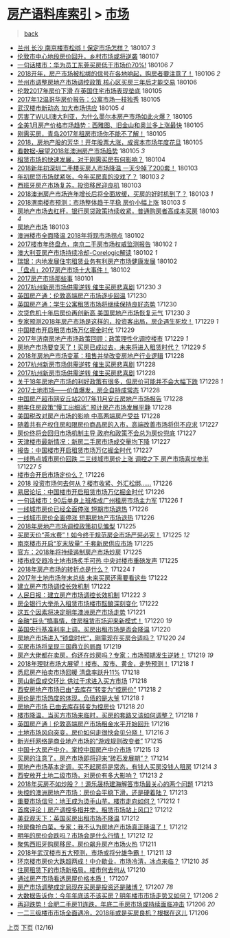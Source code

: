 [房产语料库索引](../../README.md)  > [市场](市场.md)
====
> [back](../README.md)

- [兰州 长沙 南京楼市松绑！保定市场怎样？](http://jkwz.applinzi.com/ittc/7055865602919367691.html#%E5%85%B0%E5%B7%9E+%E9%95%BF%E6%B2%99+%E5%8D%97%E4%BA%AC%E6%A5%BC%E5%B8%82%E6%9D%BE%E7%BB%91%EF%BC%81%E4%BF%9D%E5%AE%9A%E5%B8%82%E5%9C%BA%E6%80%8E%E6%A0%B7%EF%BC%9F) 180107 *3* 
- [伦敦市中心地段房价回升，乡村市场或将逆袭](http://jkwz.applinzi.com/ittc/7055798253973406727.html#%E4%BC%A6%E6%95%A6%E5%B8%82%E4%B8%AD%E5%BF%83%E5%9C%B0%E6%AE%B5%E6%88%BF%E4%BB%B7%E5%9B%9E%E5%8D%87%EF%BC%8C%E4%B9%A1%E6%9D%91%E5%B8%82%E5%9C%BA%E6%88%96%E5%B0%86%E9%80%86%E8%A2%AD) 180107  
- [一句话楼市：华为员工东莞买房低于市场价70%!](http://jkwz.applinzi.com/ittc/7055490990054310929.html#%E4%B8%80%E5%8F%A5%E8%AF%9D%E6%A5%BC%E5%B8%82%EF%BC%9A%E5%8D%8E%E4%B8%BA%E5%91%98%E5%B7%A5%E4%B8%9C%E8%8E%9E%E4%B9%B0%E6%88%BF%E4%BD%8E%E4%BA%8E%E5%B8%82%E5%9C%BA%E4%BB%B770%25%21) 180106 *7* 
- [2018开年，房产市场被松绑的信号在各地响起，购房者要注意了！](http://jkwz.applinzi.com/ittc/7055480644870603787.html#2018%E5%BC%80%E5%B9%B4%EF%BC%8C%E6%88%BF%E4%BA%A7%E5%B8%82%E5%9C%BA%E8%A2%AB%E6%9D%BE%E7%BB%91%E7%9A%84%E4%BF%A1%E5%8F%B7%E5%9C%A8%E5%90%84%E5%9C%B0%E5%93%8D%E8%B5%B7%EF%BC%8C%E8%B4%AD%E6%88%BF%E8%80%85%E8%A6%81%E6%B3%A8%E6%84%8F%E4%BA%86%EF%BC%81) 180106 *2* 
- [兰州市调整房地产市场调控政策 核心区买房三年后才能交易](http://jkwz.applinzi.com/ittc/7055384053438481418.html#%E5%85%B0%E5%B7%9E%E5%B8%82%E8%B0%83%E6%95%B4%E6%88%BF%E5%9C%B0%E4%BA%A7%E5%B8%82%E5%9C%BA%E8%B0%83%E6%8E%A7%E6%94%BF%E7%AD%96+%E6%A0%B8%E5%BF%83%E5%8C%BA%E4%B9%B0%E6%88%BF%E4%B8%89%E5%B9%B4%E5%90%8E%E6%89%8D%E8%83%BD%E4%BA%A4%E6%98%93) 180106  
- [伦敦2017年房价下滑 在英国住宅市场表现垫底](http://jkwz.applinzi.com/ittc/7055129947264254992.html#%E4%BC%A6%E6%95%A62017%E5%B9%B4%E6%88%BF%E4%BB%B7%E4%B8%8B%E6%BB%91+%E5%9C%A8%E8%8B%B1%E5%9B%BD%E4%BD%8F%E5%AE%85%E5%B8%82%E5%9C%BA%E8%A1%A8%E7%8E%B0%E5%9E%AB%E5%BA%95) 180105  
- [2017年12温哥华房价报告：公寓市场一枝独秀](http://jkwz.applinzi.com/ittc/7055105293782877201.html#2017%E5%B9%B412%E6%B8%A9%E5%93%A5%E5%8D%8E%E6%88%BF%E4%BB%B7%E6%8A%A5%E5%91%8A%EF%BC%9A%E5%85%AC%E5%AF%93%E5%B8%82%E5%9C%BA%E4%B8%80%E6%9E%9D%E7%8B%AC%E7%A7%80) 180105  
- [武汉楼市新动态 加大市场供应](http://jkwz.applinzi.com/ittc/7055064692832076816.html#%E6%AD%A6%E6%B1%89%E6%A5%BC%E5%B8%82%E6%96%B0%E5%8A%A8%E6%80%81+%E5%8A%A0%E5%A4%A7%E5%B8%82%E5%9C%BA%E4%BE%9B%E5%BA%94) 180105 *4* 
- [厉害了WULI澳大利亚，为什么墨尔本房产市场如此火爆？](http://jkwz.applinzi.com/ittc/7055026747760706567.html#%E5%8E%89%E5%AE%B3%E4%BA%86WULI%E6%BE%B3%E5%A4%A7%E5%88%A9%E4%BA%9A%EF%BC%8C%E4%B8%BA%E4%BB%80%E4%B9%88%E5%A2%A8%E5%B0%94%E6%9C%AC%E6%88%BF%E4%BA%A7%E5%B8%82%E5%9C%BA%E5%A6%82%E6%AD%A4%E7%81%AB%E7%88%86%EF%BC%9F) 180105  
- [全美1月房产价格市场趋势：西雅图、旧金山和奥兰多上涨最快](http://jkwz.applinzi.com/ittc/7055047007729615883.html#%E5%85%A8%E7%BE%8E1%E6%9C%88%E6%88%BF%E4%BA%A7%E4%BB%B7%E6%A0%BC%E5%B8%82%E5%9C%BA%E8%B6%8B%E5%8A%BF%EF%BC%9A%E8%A5%BF%E9%9B%85%E5%9B%BE%E3%80%81%E6%97%A7%E9%87%91%E5%B1%B1%E5%92%8C%E5%A5%A5%E5%85%B0%E5%A4%9A%E4%B8%8A%E6%B6%A8%E6%9C%80%E5%BF%AB) 180105  
- [刚需买房，青岛2017年租房市场你不能不了解！](http://jkwz.applinzi.com/ittc/7055040899166241808.html#%E5%88%9A%E9%9C%80%E4%B9%B0%E6%88%BF%EF%BC%8C%E9%9D%92%E5%B2%9B2017%E5%B9%B4%E7%A7%9F%E6%88%BF%E5%B8%82%E5%9C%BA%E4%BD%A0%E4%B8%8D%E8%83%BD%E4%B8%8D%E4%BA%86%E8%A7%A3%EF%BC%81) 180105  
- [2018，房地产股的芳华！开年股票大涨，成资本市场年度花旦](http://jkwz.applinzi.com/ittc/7055037818399622151.html#2018%EF%BC%8C%E6%88%BF%E5%9C%B0%E4%BA%A7%E8%82%A1%E7%9A%84%E8%8A%B3%E5%8D%8E%EF%BC%81%E5%BC%80%E5%B9%B4%E8%82%A1%E7%A5%A8%E5%A4%A7%E6%B6%A8%EF%BC%8C%E6%88%90%E8%B5%84%E6%9C%AC%E5%B8%82%E5%9C%BA%E5%B9%B4%E5%BA%A6%E8%8A%B1%E6%97%A6) 180105  
- [看数据-展望2018年澳洲房产市场趋势](http://jkwz.applinzi.com/ittc/7055024402184274961.html#%E7%9C%8B%E6%95%B0%E6%8D%AE-%E5%B1%95%E6%9C%9B2018%E5%B9%B4%E6%BE%B3%E6%B4%B2%E6%88%BF%E4%BA%A7%E5%B8%82%E5%9C%BA%E8%B6%8B%E5%8A%BF) 180105 *3* 
- [租赁市场的快速发展，对于刚需买房有何影响？](http://jkwz.applinzi.com/ittc/7054875477146076170.html#%E7%A7%9F%E8%B5%81%E5%B8%82%E5%9C%BA%E7%9A%84%E5%BF%AB%E9%80%9F%E5%8F%91%E5%B1%95%EF%BC%8C%E5%AF%B9%E4%BA%8E%E5%88%9A%E9%9C%80%E4%B9%B0%E6%88%BF%E6%9C%89%E4%BD%95%E5%BD%B1%E5%93%8D%EF%BC%9F) 180104  
- [2018新年初深圳二手楼买房人市场降温 一天少掉了200套！](http://jkwz.applinzi.com/ittc/7054391586887042055.html#2018%E6%96%B0%E5%B9%B4%E5%88%9D%E6%B7%B1%E5%9C%B3%E4%BA%8C%E6%89%8B%E6%A5%BC%E4%B9%B0%E6%88%BF%E4%BA%BA%E5%B8%82%E5%9C%BA%E9%99%8D%E6%B8%A9+%E4%B8%80%E5%A4%A9%E5%B0%91%E6%8E%89%E4%BA%86200%E5%A5%97%EF%BC%81) 180103  
- [年初房贷市场就紧张，今年买房真的没戏了？](http://jkwz.applinzi.com/ittc/7054374951182664720.html#%E5%B9%B4%E5%88%9D%E6%88%BF%E8%B4%B7%E5%B8%82%E5%9C%BA%E5%B0%B1%E7%B4%A7%E5%BC%A0%EF%BC%8C%E4%BB%8A%E5%B9%B4%E4%B9%B0%E6%88%BF%E7%9C%9F%E7%9A%84%E6%B2%A1%E6%88%8F%E4%BA%86%EF%BC%9F) 180103 *2* 
- [西班牙房产市场复苏，投资移民迎良机](http://jkwz.applinzi.com/ittc/7054382797404242955.html#%E8%A5%BF%E7%8F%AD%E7%89%99%E6%88%BF%E4%BA%A7%E5%B8%82%E5%9C%BA%E5%A4%8D%E8%8B%8F%EF%BC%8C%E6%8A%95%E8%B5%84%E7%A7%BB%E6%B0%91%E8%BF%8E%E8%89%AF%E6%9C%BA) 180103  
- [2018澳洲房产市场连年增长后将全面放缓，买房的好时机到了？](http://jkwz.applinzi.com/ittc/7054353061835703307.html#2018%E6%BE%B3%E6%B4%B2%E6%88%BF%E4%BA%A7%E5%B8%82%E5%9C%BA%E8%BF%9E%E5%B9%B4%E5%A2%9E%E9%95%BF%E5%90%8E%E5%B0%86%E5%85%A8%E9%9D%A2%E6%94%BE%E7%BC%93%EF%BC%8C%E4%B9%B0%E6%88%BF%E7%9A%84%E5%A5%BD%E6%97%B6%E6%9C%BA%E5%88%B0%E4%BA%86%EF%BC%9F) 180103 *1* 
- [2018渭南楼市预测：市场整体趋于平稳 房价小幅上涨](http://jkwz.applinzi.com/ittc/7054314207393088518.html#2018%E6%B8%AD%E5%8D%97%E6%A5%BC%E5%B8%82%E9%A2%84%E6%B5%8B%EF%BC%9A%E5%B8%82%E5%9C%BA%E6%95%B4%E4%BD%93%E8%B6%8B%E4%BA%8E%E5%B9%B3%E7%A8%B3+%E6%88%BF%E4%BB%B7%E5%B0%8F%E5%B9%85%E4%B8%8A%E6%B6%A8) 180103 *5* 
- [房地产市场去杠杆，银行房贷政策持续收紧，普通购房者高成本买房](http://jkwz.applinzi.com/ittc/7054305632411190288.html#%E6%88%BF%E5%9C%B0%E4%BA%A7%E5%B8%82%E5%9C%BA%E5%8E%BB%E6%9D%A0%E6%9D%86%EF%BC%8C%E9%93%B6%E8%A1%8C%E6%88%BF%E8%B4%B7%E6%94%BF%E7%AD%96%E6%8C%81%E7%BB%AD%E6%94%B6%E7%B4%A7%EF%BC%8C%E6%99%AE%E9%80%9A%E8%B4%AD%E6%88%BF%E8%80%85%E9%AB%98%E6%88%90%E6%9C%AC%E4%B9%B0%E6%88%BF) 180103 *4* 
- [房地产市场](http://jkwz.applinzi.com/ittc/7054258600531198993.html#%E6%88%BF%E5%9C%B0%E4%BA%A7%E5%B8%82%E5%9C%BA) 180103  
- [澳洲楼市全面降温 2018年将现市场拐点](http://jkwz.applinzi.com/ittc/7054031649421919243.html#%E6%BE%B3%E6%B4%B2%E6%A5%BC%E5%B8%82%E5%85%A8%E9%9D%A2%E9%99%8D%E6%B8%A9+2018%E5%B9%B4%E5%B0%86%E7%8E%B0%E5%B8%82%E5%9C%BA%E6%8B%90%E7%82%B9) 180102  
- [2017楼市年终盘点，南京二手房市场权威监测报告](http://jkwz.applinzi.com/ittc/7054011777757479947.html#2017%E6%A5%BC%E5%B8%82%E5%B9%B4%E7%BB%88%E7%9B%98%E7%82%B9%EF%BC%8C%E5%8D%97%E4%BA%AC%E4%BA%8C%E6%89%8B%E6%88%BF%E5%B8%82%E5%9C%BA%E6%9D%83%E5%A8%81%E7%9B%91%E6%B5%8B%E6%8A%A5%E5%91%8A) 180102 *1* 
- [澳大利亚房产市场持续冷却-Corelogic解读](http://jkwz.applinzi.com/ittc/7053947262021927942.html#%E6%BE%B3%E5%A4%A7%E5%88%A9%E4%BA%9A%E6%88%BF%E4%BA%A7%E5%B8%82%E5%9C%BA%E6%8C%81%E7%BB%AD%E5%86%B7%E5%8D%B4-Corelogic%E8%A7%A3%E8%AF%BB) 180102 *1* 
- [瑞银：内地发展住宅租赁业务有利房产市场健康发展](http://jkwz.applinzi.com/ittc/7053941154565850123.html#%E7%91%9E%E9%93%B6%EF%BC%9A%E5%86%85%E5%9C%B0%E5%8F%91%E5%B1%95%E4%BD%8F%E5%AE%85%E7%A7%9F%E8%B5%81%E4%B8%9A%E5%8A%A1%E6%9C%89%E5%88%A9%E6%88%BF%E4%BA%A7%E5%B8%82%E5%9C%BA%E5%81%A5%E5%BA%B7%E5%8F%91%E5%B1%95) 180102  
- [「盘点」2017房产市场十大事件！](http://jkwz.applinzi.com/ittc/7053917456689529866.html#%E3%80%8C%E7%9B%98%E7%82%B9%E3%80%8D2017%E6%88%BF%E4%BA%A7%E5%B8%82%E5%9C%BA%E5%8D%81%E5%A4%A7%E4%BA%8B%E4%BB%B6%EF%BC%81) 180102  
- [2017房产市场那些事](http://jkwz.applinzi.com/ittc/7053612291327525904.html#2017%E6%88%BF%E4%BA%A7%E5%B8%82%E5%9C%BA%E9%82%A3%E4%BA%9B%E4%BA%8B) 180101  
- [2017杭州新房市场供需逆转 催生买房悲喜剧](http://jkwz.applinzi.com/ittc/7052932535443522576.html#2017%E6%9D%AD%E5%B7%9E%E6%96%B0%E6%88%BF%E5%B8%82%E5%9C%BA%E4%BE%9B%E9%9C%80%E9%80%86%E8%BD%AC+%E5%82%AC%E7%94%9F%E4%B9%B0%E6%88%BF%E6%82%B2%E5%96%9C%E5%89%A7) 171230 *3* 
- [英国房产通：伦敦高端房产市场逐步回温](http://jkwz.applinzi.com/ittc/7052916514317927440.html#%E8%8B%B1%E5%9B%BD%E6%88%BF%E4%BA%A7%E9%80%9A%EF%BC%9A%E4%BC%A6%E6%95%A6%E9%AB%98%E7%AB%AF%E6%88%BF%E4%BA%A7%E5%B8%82%E5%9C%BA%E9%80%90%E6%AD%A5%E5%9B%9E%E6%B8%A9) 171230  
- [英国房产通：学生公寓租赁市场将继续保持良好态势](http://jkwz.applinzi.com/ittc/7052915684114170897.html#%E8%8B%B1%E5%9B%BD%E6%88%BF%E4%BA%A7%E9%80%9A%EF%BC%9A%E5%AD%A6%E7%94%9F%E5%85%AC%E5%AF%93%E7%A7%9F%E8%B5%81%E5%B8%82%E5%9C%BA%E5%B0%86%E7%BB%A7%E7%BB%AD%E4%BF%9D%E6%8C%81%E8%89%AF%E5%A5%BD%E6%80%81%E5%8A%BF) 171230  
- [次贷危机十年后房价再创新高 美国房地产市场恢复元气](http://jkwz.applinzi.com/ittc/7052873391617344529.html#%E6%AC%A1%E8%B4%B7%E5%8D%B1%E6%9C%BA%E5%8D%81%E5%B9%B4%E5%90%8E%E6%88%BF%E4%BB%B7%E5%86%8D%E5%88%9B%E6%96%B0%E9%AB%98+%E7%BE%8E%E5%9B%BD%E6%88%BF%E5%9C%B0%E4%BA%A7%E5%B8%82%E5%9C%BA%E6%81%A2%E5%A4%8D%E5%85%83%E6%B0%94) 171230 *3* 
- [专家预测2018年房产市场是这样的，投资客出局，房企遇生死坎！](http://jkwz.applinzi.com/ittc/7052471484012823568.html#%E4%B8%93%E5%AE%B6%E9%A2%84%E6%B5%8B2018%E5%B9%B4%E6%88%BF%E4%BA%A7%E5%B8%82%E5%9C%BA%E6%98%AF%E8%BF%99%E6%A0%B7%E7%9A%84%EF%BC%8C%E6%8A%95%E8%B5%84%E5%AE%A2%E5%87%BA%E5%B1%80%EF%BC%8C%E6%88%BF%E4%BC%81%E9%81%87%E7%94%9F%E6%AD%BB%E5%9D%8E%EF%BC%81) 171229 *1* 
- [中国楼市开启租赁市场万亿掘金时代](http://jkwz.applinzi.com/ittc/7052436480629146640.html#%E4%B8%AD%E5%9B%BD%E6%A5%BC%E5%B8%82%E5%BC%80%E5%90%AF%E7%A7%9F%E8%B5%81%E5%B8%82%E5%9C%BA%E4%B8%87%E4%BA%BF%E6%8E%98%E9%87%91%E6%97%B6%E4%BB%A3) 171229  
- [2017年济南房地产市场政策回顾：政策理性化调控楼市](http://jkwz.applinzi.com/ittc/7052430226976408593.html#2017%E5%B9%B4%E6%B5%8E%E5%8D%97%E6%88%BF%E5%9C%B0%E4%BA%A7%E5%B8%82%E5%9C%BA%E6%94%BF%E7%AD%96%E5%9B%9E%E9%A1%BE%EF%BC%9A%E6%94%BF%E7%AD%96%E7%90%86%E6%80%A7%E5%8C%96%E8%B0%83%E6%8E%A7%E6%A5%BC%E5%B8%82) 171229 *1* 
- [房地产市场要变天了！买房已成过去，未来将进入租赁时代？](http://jkwz.applinzi.com/ittc/7052421722106512401.html#%E6%88%BF%E5%9C%B0%E4%BA%A7%E5%B8%82%E5%9C%BA%E8%A6%81%E5%8F%98%E5%A4%A9%E4%BA%86%EF%BC%81%E4%B9%B0%E6%88%BF%E5%B7%B2%E6%88%90%E8%BF%87%E5%8E%BB%EF%BC%8C%E6%9C%AA%E6%9D%A5%E5%B0%86%E8%BF%9B%E5%85%A5%E7%A7%9F%E8%B5%81%E6%97%B6%E4%BB%A3%EF%BC%9F) 171229 *5* 
- [2018年房地产市场变革：租售并举改变房地产行业逻辑](http://jkwz.applinzi.com/ittc/7052174117053137937.html#2018%E5%B9%B4%E6%88%BF%E5%9C%B0%E4%BA%A7%E5%B8%82%E5%9C%BA%E5%8F%98%E9%9D%A9%EF%BC%9A%E7%A7%9F%E5%94%AE%E5%B9%B6%E4%B8%BE%E6%94%B9%E5%8F%98%E6%88%BF%E5%9C%B0%E4%BA%A7%E8%A1%8C%E4%B8%9A%E9%80%BB%E8%BE%91) 171228  
- [2017杭州新房市场供需逆转 催生买房悲喜剧](http://jkwz.applinzi.com/ittc/7052144923569030160.html#2017%E6%9D%AD%E5%B7%9E%E6%96%B0%E6%88%BF%E5%B8%82%E5%9C%BA%E4%BE%9B%E9%9C%80%E9%80%86%E8%BD%AC+%E5%82%AC%E7%94%9F%E4%B9%B0%E6%88%BF%E6%82%B2%E5%96%9C%E5%89%A7) 171228  
- [2017杭州新房市场供需逆转 催生买房悲喜剧](http://jkwz.applinzi.com/ittc/7052119892654818321.html#2017%E6%9D%AD%E5%B7%9E%E6%96%B0%E6%88%BF%E5%B8%82%E5%9C%BA%E4%BE%9B%E9%9C%80%E9%80%86%E8%BD%AC+%E5%82%AC%E7%94%9F%E4%B9%B0%E6%88%BF%E6%82%B2%E5%96%9C%E5%89%A7) 171228  
- [关于18年房地产市场的利好政策有很多，但房价可能并不会大幅下跌](http://jkwz.applinzi.com/ittc/7052096936943830033.html#%E5%85%B3%E4%BA%8E18%E5%B9%B4%E6%88%BF%E5%9C%B0%E4%BA%A7%E5%B8%82%E5%9C%BA%E7%9A%84%E5%88%A9%E5%A5%BD%E6%94%BF%E7%AD%96%E6%9C%89%E5%BE%88%E5%A4%9A%EF%BC%8C%E4%BD%86%E6%88%BF%E4%BB%B7%E5%8F%AF%E8%83%BD%E5%B9%B6%E4%B8%8D%E4%BC%9A%E5%A4%A7%E5%B9%85%E4%B8%8B%E8%B7%8C) 171228 *1* 
- [2017土地市场——价值爆发，房企自持成常态](http://jkwz.applinzi.com/ittc/7052086485933622289.html#2017%E5%9C%9F%E5%9C%B0%E5%B8%82%E5%9C%BA%E2%80%94%E2%80%94%E4%BB%B7%E5%80%BC%E7%88%86%E5%8F%91%EF%BC%8C%E6%88%BF%E4%BC%81%E8%87%AA%E6%8C%81%E6%88%90%E5%B8%B8%E6%80%81) 171228  
- [中国房产超市网安丘站2017年11月安丘房地产市场报告](http://jkwz.applinzi.com/ittc/7052071162857653264.html#%E4%B8%AD%E5%9B%BD%E6%88%BF%E4%BA%A7%E8%B6%85%E5%B8%82%E7%BD%91%E5%AE%89%E4%B8%98%E7%AB%992017%E5%B9%B411%E6%9C%88%E5%AE%89%E4%B8%98%E6%88%BF%E5%9C%B0%E4%BA%A7%E5%B8%82%E5%9C%BA%E6%8A%A5%E5%91%8A) 171228  
- [明年住房政策“慢工出细活” 预计房产市场发展平静](http://jkwz.applinzi.com/ittc/7052036841035793424.html#%E6%98%8E%E5%B9%B4%E4%BD%8F%E6%88%BF%E6%94%BF%E7%AD%96%E2%80%9C%E6%85%A2%E5%B7%A5%E5%87%BA%E7%BB%86%E6%B4%BB%E2%80%9D+%E9%A2%84%E8%AE%A1%E6%88%BF%E4%BA%A7%E5%B8%82%E5%9C%BA%E5%8F%91%E5%B1%95%E5%B9%B3%E9%9D%99) 171228  
- [美国税改对房产市场的影响 中高两端房产受益](http://jkwz.applinzi.com/ittc/7051915390555259920.html#%E7%BE%8E%E5%9B%BD%E7%A8%8E%E6%94%B9%E5%AF%B9%E6%88%BF%E4%BA%A7%E5%B8%82%E5%9C%BA%E7%9A%84%E5%BD%B1%E5%93%8D+%E4%B8%AD%E9%AB%98%E4%B8%A4%E7%AB%AF%E6%88%BF%E4%BA%A7%E5%8F%97%E7%9B%8A) 171228  
- [随着共有产权住房和限房价商品房的入市，高端改善市场将供不应求](http://jkwz.applinzi.com/ittc/7051782159147205648.html#%E9%9A%8F%E7%9D%80%E5%85%B1%E6%9C%89%E4%BA%A7%E6%9D%83%E4%BD%8F%E6%88%BF%E5%92%8C%E9%99%90%E6%88%BF%E4%BB%B7%E5%95%86%E5%93%81%E6%88%BF%E7%9A%84%E5%85%A5%E5%B8%82%EF%BC%8C%E9%AB%98%E7%AB%AF%E6%94%B9%E5%96%84%E5%B8%82%E5%9C%BA%E5%B0%86%E4%BE%9B%E4%B8%8D%E5%BA%94%E6%B1%82) 171227  
- [房价终将会回归市场机制主导 政府和政策不会总为房价兜底](http://jkwz.applinzi.com/ittc/7051774867530056720.html#%E6%88%BF%E4%BB%B7%E7%BB%88%E5%B0%86%E4%BC%9A%E5%9B%9E%E5%BD%92%E5%B8%82%E5%9C%BA%E6%9C%BA%E5%88%B6%E4%B8%BB%E5%AF%BC+%E6%94%BF%E5%BA%9C%E5%92%8C%E6%94%BF%E7%AD%96%E4%B8%8D%E4%BC%9A%E6%80%BB%E4%B8%BA%E6%88%BF%E4%BB%B7%E5%85%9C%E5%BA%95) 171227  
- [天津楼市最新情况：新房二手房市场成交量均下降](http://jkwz.applinzi.com/ittc/7051725572697228304.html#%E5%A4%A9%E6%B4%A5%E6%A5%BC%E5%B8%82%E6%9C%80%E6%96%B0%E6%83%85%E5%86%B5%EF%BC%9A%E6%96%B0%E6%88%BF%E4%BA%8C%E6%89%8B%E6%88%BF%E5%B8%82%E5%9C%BA%E6%88%90%E4%BA%A4%E9%87%8F%E5%9D%87%E4%B8%8B%E9%99%8D) 171227  
- [报告：中国楼市开启租赁市场万亿掘金时代](http://jkwz.applinzi.com/ittc/7051687393780827153.html#%E6%8A%A5%E5%91%8A%EF%BC%9A%E4%B8%AD%E5%9B%BD%E6%A5%BC%E5%B8%82%E5%BC%80%E5%90%AF%E7%A7%9F%E8%B5%81%E5%B8%82%E5%9C%BA%E4%B8%87%E4%BA%BF%E6%8E%98%E9%87%91%E6%97%B6%E4%BB%A3) 171227  
- [一线热点城市房价回跌 二三线城市房价上涨 调控之下 房产市场喜忧参半](http://jkwz.applinzi.com/ittc/7051569790861181969.html#%E4%B8%80%E7%BA%BF%E7%83%AD%E7%82%B9%E5%9F%8E%E5%B8%82%E6%88%BF%E4%BB%B7%E5%9B%9E%E8%B7%8C+%E4%BA%8C%E4%B8%89%E7%BA%BF%E5%9F%8E%E5%B8%82%E6%88%BF%E4%BB%B7%E4%B8%8A%E6%B6%A8+%E8%B0%83%E6%8E%A7%E4%B9%8B%E4%B8%8B+%E6%88%BF%E4%BA%A7%E5%B8%82%E5%9C%BA%E5%96%9C%E5%BF%A7%E5%8F%82%E5%8D%8A) 171227 *5* 
- [楼市会开启市场定价么？](http://jkwz.applinzi.com/ittc/7051520283008042001.html#%E6%A5%BC%E5%B8%82%E4%BC%9A%E5%BC%80%E5%90%AF%E5%B8%82%E5%9C%BA%E5%AE%9A%E4%BB%B7%E4%B9%88%EF%BC%9F) 171226  
- [2018 投资市场何去何从？楼市收紧、外汇松绑……](http://jkwz.applinzi.com/ittc/7051465836361942033.html#2018+%E6%8A%95%E8%B5%84%E5%B8%82%E5%9C%BA%E4%BD%95%E5%8E%BB%E4%BD%95%E4%BB%8E%EF%BC%9F%E6%A5%BC%E5%B8%82%E6%94%B6%E7%B4%A7%E3%80%81%E5%A4%96%E6%B1%87%E6%9D%BE%E7%BB%91%E2%80%A6%E2%80%A6) 171226  
- [易居论坛：中国楼市开启租赁市场万亿掘金时代](http://jkwz.applinzi.com/ittc/7051402818609480721.html#%E6%98%93%E5%B1%85%E8%AE%BA%E5%9D%9B%EF%BC%9A%E4%B8%AD%E5%9B%BD%E6%A5%BC%E5%B8%82%E5%BC%80%E5%90%AF%E7%A7%9F%E8%B5%81%E5%B8%82%E5%9C%BA%E4%B8%87%E4%BA%BF%E6%8E%98%E9%87%91%E6%97%B6%E4%BB%A3) 171226  
- [一句话楼市：90后单身上班族成广州租房市场主力军](http://jkwz.applinzi.com/ittc/7051369663949177872.html#%E4%B8%80%E5%8F%A5%E8%AF%9D%E6%A5%BC%E5%B8%82%EF%BC%9A90%E5%90%8E%E5%8D%95%E8%BA%AB%E4%B8%8A%E7%8F%AD%E6%97%8F%E6%88%90%E5%B9%BF%E5%B7%9E%E7%A7%9F%E6%88%BF%E5%B8%82%E5%9C%BA%E4%B8%BB%E5%8A%9B%E5%86%9B) 171226 *1* 
- [一线城市房价已经全面停涨 短期市场退热](http://jkwz.applinzi.com/ittc/7051356071816332305.html#%E4%B8%80%E7%BA%BF%E5%9F%8E%E5%B8%82%E6%88%BF%E4%BB%B7%E5%B7%B2%E7%BB%8F%E5%85%A8%E9%9D%A2%E5%81%9C%E6%B6%A8+%E7%9F%AD%E6%9C%9F%E5%B8%82%E5%9C%BA%E9%80%80%E7%83%AD) 171226  
- [一线城市房价全面停涨 短期房地产市场退热](http://jkwz.applinzi.com/ittc/7051314709720990736.html#%E4%B8%80%E7%BA%BF%E5%9F%8E%E5%B8%82%E6%88%BF%E4%BB%B7%E5%85%A8%E9%9D%A2%E5%81%9C%E6%B6%A8+%E7%9F%AD%E6%9C%9F%E6%88%BF%E5%9C%B0%E4%BA%A7%E5%B8%82%E5%9C%BA%E9%80%80%E7%83%AD) 171226  
- [2018年房地产市场调控政策初见雏型](http://jkwz.applinzi.com/ittc/7051146188126946321.html#2018%E5%B9%B4%E6%88%BF%E5%9C%B0%E4%BA%A7%E5%B8%82%E5%9C%BA%E8%B0%83%E6%8E%A7%E6%94%BF%E7%AD%96%E5%88%9D%E8%A7%81%E9%9B%8F%E5%9E%8B) 171225  
- [买房天价“茶水费”！如今终于规范房企市场严惩必究！](http://jkwz.applinzi.com/ittc/7051056328590492689.html#%E4%B9%B0%E6%88%BF%E5%A4%A9%E4%BB%B7%E2%80%9C%E8%8C%B6%E6%B0%B4%E8%B4%B9%E2%80%9D%EF%BC%81%E5%A6%82%E4%BB%8A%E7%BB%88%E4%BA%8E%E8%A7%84%E8%8C%83%E6%88%BF%E4%BC%81%E5%B8%82%E5%9C%BA%E4%B8%A5%E6%83%A9%E5%BF%85%E7%A9%B6%EF%BC%81) 171225 *12* 
- [南京楼市开启“岁末放量” 千套新房供应市场](http://jkwz.applinzi.com/ittc/7051049532920431632.html#%E5%8D%97%E4%BA%AC%E6%A5%BC%E5%B8%82%E5%BC%80%E5%90%AF%E2%80%9C%E5%B2%81%E6%9C%AB%E6%94%BE%E9%87%8F%E2%80%9D+%E5%8D%83%E5%A5%97%E6%96%B0%E6%88%BF%E4%BE%9B%E5%BA%94%E5%B8%82%E5%9C%BA) 171225  
- [官方：2018年将持续遏制房产市场炒房](http://jkwz.applinzi.com/ittc/7051004838853215248.html#%E5%AE%98%E6%96%B9%EF%BC%9A2018%E5%B9%B4%E5%B0%86%E6%8C%81%E7%BB%AD%E9%81%8F%E5%88%B6%E6%88%BF%E4%BA%A7%E5%B8%82%E5%9C%BA%E7%82%92%E6%88%BF) 171225  
- [楼市成交趋冷土地市场炙手可热 中央对楼市重磅发声](http://jkwz.applinzi.com/ittc/7050954934634152977.html#%E6%A5%BC%E5%B8%82%E6%88%90%E4%BA%A4%E8%B6%8B%E5%86%B7%E5%9C%9F%E5%9C%B0%E5%B8%82%E5%9C%BA%E7%82%99%E6%89%8B%E5%8F%AF%E7%83%AD+%E4%B8%AD%E5%A4%AE%E5%AF%B9%E6%A5%BC%E5%B8%82%E9%87%8D%E7%A3%85%E5%8F%91%E5%A3%B0) 171225  
- [2018年房产市场的转折点是什么？](http://jkwz.applinzi.com/ittc/7050716285388719120.html#2018%E5%B9%B4%E6%88%BF%E4%BA%A7%E5%B8%82%E5%9C%BA%E7%9A%84%E8%BD%AC%E6%8A%98%E7%82%B9%E6%98%AF%E4%BB%80%E4%B9%88%EF%BC%9F) 171224 *1* 
- [2017年土地市场年末总结 未来买房还需要看这些](http://jkwz.applinzi.com/ittc/7049888784781411344.html#2017%E5%B9%B4%E5%9C%9F%E5%9C%B0%E5%B8%82%E5%9C%BA%E5%B9%B4%E6%9C%AB%E6%80%BB%E7%BB%93+%E6%9C%AA%E6%9D%A5%E4%B9%B0%E6%88%BF%E8%BF%98%E9%9C%80%E8%A6%81%E7%9C%8B%E8%BF%99%E4%BA%9B) 171222  
- [建立房产市场调控长效机制](http://jkwz.applinzi.com/ittc/7049803160250483728.html#%E5%BB%BA%E7%AB%8B%E6%88%BF%E4%BA%A7%E5%B8%82%E5%9C%BA%E8%B0%83%E6%8E%A7%E9%95%BF%E6%95%88%E6%9C%BA%E5%88%B6) 171222  
- [人民日报：建立房产市场调控长效机制](http://jkwz.applinzi.com/ittc/7049801138507875345.html#%E4%BA%BA%E6%B0%91%E6%97%A5%E6%8A%A5%EF%BC%9A%E5%BB%BA%E7%AB%8B%E6%88%BF%E4%BA%A7%E5%B8%82%E5%9C%BA%E8%B0%83%E6%8E%A7%E9%95%BF%E6%95%88%E6%9C%BA%E5%88%B6) 171222 *3* 
- [房企银行大举杀入租赁市场楼市酝酿深刻变化](http://jkwz.applinzi.com/ittc/7049776393913631760.html#%E6%88%BF%E4%BC%81%E9%93%B6%E8%A1%8C%E5%A4%A7%E4%B8%BE%E6%9D%80%E5%85%A5%E7%A7%9F%E8%B5%81%E5%B8%82%E5%9C%BA%E6%A5%BC%E5%B8%82%E9%85%9D%E9%85%BF%E6%B7%B1%E5%88%BB%E5%8F%98%E5%8C%96) 171222  
- [这五个因素将决定明年澳洲房产市场走势](http://jkwz.applinzi.com/ittc/7049591183309800465.html#%E8%BF%99%E4%BA%94%E4%B8%AA%E5%9B%A0%E7%B4%A0%E5%B0%86%E5%86%B3%E5%AE%9A%E6%98%8E%E5%B9%B4%E6%BE%B3%E6%B4%B2%E6%88%BF%E4%BA%A7%E5%B8%82%E5%9C%BA%E8%B5%B0%E5%8A%BF) 171221  
- [金融“巨头”搞事情，住房租赁市场迎来新模式！](http://jkwz.applinzi.com/ittc/7049221672761033744.html#%E9%87%91%E8%9E%8D%E2%80%9C%E5%B7%A8%E5%A4%B4%E2%80%9D%E6%90%9E%E4%BA%8B%E6%83%85%EF%BC%8C%E4%BD%8F%E6%88%BF%E7%A7%9F%E8%B5%81%E5%B8%82%E5%9C%BA%E8%BF%8E%E6%9D%A5%E6%96%B0%E6%A8%A1%E5%BC%8F%EF%BC%81) 171220 *19* 
- [英国央行基准利率上调，买房出租市场是否会降温](http://jkwz.applinzi.com/ittc/7049090100565115921.html#%E8%8B%B1%E5%9B%BD%E5%A4%AE%E8%A1%8C%E5%9F%BA%E5%87%86%E5%88%A9%E7%8E%87%E4%B8%8A%E8%B0%83%EF%BC%8C%E4%B9%B0%E6%88%BF%E5%87%BA%E7%A7%9F%E5%B8%82%E5%9C%BA%E6%98%AF%E5%90%A6%E4%BC%9A%E9%99%8D%E6%B8%A9) 171220  
- [房地产市场进入“锁盘时代”，刚需现在买房合适吗？](http://jkwz.applinzi.com/ittc/7048749240782685201.html#%E6%88%BF%E5%9C%B0%E4%BA%A7%E5%B8%82%E5%9C%BA%E8%BF%9B%E5%85%A5%E2%80%9C%E9%94%81%E7%9B%98%E6%97%B6%E4%BB%A3%E2%80%9D%EF%BC%8C%E5%88%9A%E9%9C%80%E7%8E%B0%E5%9C%A8%E4%B9%B0%E6%88%BF%E5%90%88%E9%80%82%E5%90%97%EF%BC%9F) 171220 *24* 
- [买房市场将呈现三国鼎立的局面](http://jkwz.applinzi.com/ittc/7048839421313418257.html#%E4%B9%B0%E6%88%BF%E5%B8%82%E5%9C%BA%E5%B0%86%E5%91%88%E7%8E%B0%E4%B8%89%E5%9B%BD%E9%BC%8E%E7%AB%8B%E7%9A%84%E5%B1%80%E9%9D%A2) 171219  
- [房产大佬都在卖房，你还在炒房吗？专家：市场预期发生逆转！](http://jkwz.applinzi.com/ittc/7048813509482120209.html#%E6%88%BF%E4%BA%A7%E5%A4%A7%E4%BD%AC%E9%83%BD%E5%9C%A8%E5%8D%96%E6%88%BF%EF%BC%8C%E4%BD%A0%E8%BF%98%E5%9C%A8%E7%82%92%E6%88%BF%E5%90%97%EF%BC%9F%E4%B8%93%E5%AE%B6%EF%BC%9A%E5%B8%82%E5%9C%BA%E9%A2%84%E6%9C%9F%E5%8F%91%E7%94%9F%E9%80%86%E8%BD%AC%EF%BC%81) 171219 *19* 
- [2018年理财市场大展望！楼市、股市、黄金，走势预测！](http://jkwz.applinzi.com/ittc/7048493854796284945.html#2018%E5%B9%B4%E7%90%86%E8%B4%A2%E5%B8%82%E5%9C%BA%E5%A4%A7%E5%B1%95%E6%9C%9B%EF%BC%81%E6%A5%BC%E5%B8%82%E3%80%81%E8%82%A1%E5%B8%82%E3%80%81%E9%BB%84%E9%87%91%EF%BC%8C%E8%B5%B0%E5%8A%BF%E9%A2%84%E6%B5%8B%EF%BC%81) 171218 *1* 
- [悉尼房产拍卖市场回暖 清盘率跃升11%](http://jkwz.applinzi.com/ittc/7048512505616270352.html#%E6%82%89%E5%B0%BC%E6%88%BF%E4%BA%A7%E6%8B%8D%E5%8D%96%E5%B8%82%E5%9C%BA%E5%9B%9E%E6%9A%96+%E6%B8%85%E7%9B%98%E7%8E%87%E8%B7%83%E5%8D%8711%25) 171218  
- [房山新盘成交环比 供过于求进入买方市场](http://jkwz.applinzi.com/ittc/7048448374611641361.html#%E6%88%BF%E5%B1%B1%E6%96%B0%E7%9B%98%E6%88%90%E4%BA%A4%E7%8E%AF%E6%AF%94+%E4%BE%9B%E8%BF%87%E4%BA%8E%E6%B1%82%E8%BF%9B%E5%85%A5%E4%B9%B0%E6%96%B9%E5%B8%82%E5%9C%BA) 171218  
- [西安房地产市场已由“去库存”转变为“控房价”](http://jkwz.applinzi.com/ittc/7048401966600815632.html#%E8%A5%BF%E5%AE%89%E6%88%BF%E5%9C%B0%E4%BA%A7%E5%B8%82%E5%9C%BA%E5%B7%B2%E7%94%B1%E2%80%9C%E5%8E%BB%E5%BA%93%E5%AD%98%E2%80%9D%E8%BD%AC%E5%8F%98%E4%B8%BA%E2%80%9C%E6%8E%A7%E6%88%BF%E4%BB%B7%E2%80%9D) 171218 *2* 
- [房价是市场热度的体现，负债的是大爷](http://jkwz.applinzi.com/ittc/7048340714906190864.html#%E6%88%BF%E4%BB%B7%E6%98%AF%E5%B8%82%E5%9C%BA%E7%83%AD%E5%BA%A6%E7%9A%84%E4%BD%93%E7%8E%B0%EF%BC%8C%E8%B4%9F%E5%80%BA%E7%9A%84%E6%98%AF%E5%A4%A7%E7%88%B7) 171218 *1* 
- [房地产市场 已由去库存转变为控房价](http://jkwz.applinzi.com/ittc/7048285087060198416.html#%E6%88%BF%E5%9C%B0%E4%BA%A7%E5%B8%82%E5%9C%BA+%E5%B7%B2%E7%94%B1%E5%8E%BB%E5%BA%93%E5%AD%98%E8%BD%AC%E5%8F%98%E4%B8%BA%E6%8E%A7%E6%88%BF%E4%BB%B7) 171218 *20* 
- [楼市降温，当买方市场来临时，买房的套路又该如何调整？](http://jkwz.applinzi.com/ittc/7048198325080163344.html#%E6%A5%BC%E5%B8%82%E9%99%8D%E6%B8%A9%EF%BC%8C%E5%BD%93%E4%B9%B0%E6%96%B9%E5%B8%82%E5%9C%BA%E6%9D%A5%E4%B8%B4%E6%97%B6%EF%BC%8C%E4%B9%B0%E6%88%BF%E7%9A%84%E5%A5%97%E8%B7%AF%E5%8F%88%E8%AF%A5%E5%A6%82%E4%BD%95%E8%B0%83%E6%95%B4%EF%BC%9F) 171218 *1* 
- [英国房产通｜伦敦高端房产市场租金水平开始回升](http://jkwz.applinzi.com/ittc/7047773334765306897.html#%E8%8B%B1%E5%9B%BD%E6%88%BF%E4%BA%A7%E9%80%9A%EF%BD%9C%E4%BC%A6%E6%95%A6%E9%AB%98%E7%AB%AF%E6%88%BF%E4%BA%A7%E5%B8%82%E5%9C%BA%E7%A7%9F%E9%87%91%E6%B0%B4%E5%B9%B3%E5%BC%80%E5%A7%8B%E5%9B%9E%E5%8D%87) 171216  
- [土地市场风向突变，房价如何走很快会见分晓！](http://jkwz.applinzi.com/ittc/7047700570587005969.html#%E5%9C%9F%E5%9C%B0%E5%B8%82%E5%9C%BA%E9%A3%8E%E5%90%91%E7%AA%81%E5%8F%98%EF%BC%8C%E6%88%BF%E4%BB%B7%E5%A6%82%E4%BD%95%E8%B5%B0%E5%BE%88%E5%BF%AB%E4%BC%9A%E8%A7%81%E5%88%86%E6%99%93%EF%BC%81) 171216 *3* 
- [新光纤网络是商业地产市场的“游戏规则改变者”](http://jkwz.applinzi.com/ittc/7047303443297862672.html#%E6%96%B0%E5%85%89%E7%BA%A4%E7%BD%91%E7%BB%9C%E6%98%AF%E5%95%86%E4%B8%9A%E5%9C%B0%E4%BA%A7%E5%B8%82%E5%9C%BA%E7%9A%84%E2%80%9C%E6%B8%B8%E6%88%8F%E8%A7%84%E5%88%99%E6%94%B9%E5%8F%98%E8%80%85%E2%80%9D) 171215  
- [中国十大房产中介，掌控中国房产中介市场](http://jkwz.applinzi.com/ittc/7047259891624838160.html#%E4%B8%AD%E5%9B%BD%E5%8D%81%E5%A4%A7%E6%88%BF%E4%BA%A7%E4%B8%AD%E4%BB%8B%EF%BC%8C%E6%8E%8C%E6%8E%A7%E4%B8%AD%E5%9B%BD%E6%88%BF%E4%BA%A7%E4%B8%AD%E4%BB%8B%E5%B8%82%E5%9C%BA) 171215 *13* 
- [买房的注意了，房产市场即将迎来“砖石发展期”？](http://jkwz.applinzi.com/ittc/7046985215866569745.html#%E4%B9%B0%E6%88%BF%E7%9A%84%E6%B3%A8%E6%84%8F%E4%BA%86%EF%BC%8C%E6%88%BF%E4%BA%A7%E5%B8%82%E5%9C%BA%E5%8D%B3%E5%B0%86%E8%BF%8E%E6%9D%A5%E2%80%9C%E7%A0%96%E7%9F%B3%E5%8F%91%E5%B1%95%E6%9C%9F%E2%80%9D%EF%BC%9F) 171214  
- [房地产市场基本定调，买不起房将是常态，有钱人买房没钱人租房](http://jkwz.applinzi.com/ittc/7046674183138837521.html#%E6%88%BF%E5%9C%B0%E4%BA%A7%E5%B8%82%E5%9C%BA%E5%9F%BA%E6%9C%AC%E5%AE%9A%E8%B0%83%EF%BC%8C%E4%B9%B0%E4%B8%8D%E8%B5%B7%E6%88%BF%E5%B0%86%E6%98%AF%E5%B8%B8%E6%80%81%EF%BC%8C%E6%9C%89%E9%92%B1%E4%BA%BA%E4%B9%B0%E6%88%BF%E6%B2%A1%E9%92%B1%E4%BA%BA%E7%A7%9F%E6%88%BF) 171214 *3* 
- [西安放开土地二级市场，对房价有多大影响？](http://jkwz.applinzi.com/ittc/7046636482003993616.html#%E8%A5%BF%E5%AE%89%E6%94%BE%E5%BC%80%E5%9C%9F%E5%9C%B0%E4%BA%8C%E7%BA%A7%E5%B8%82%E5%9C%BA%EF%BC%8C%E5%AF%B9%E6%88%BF%E4%BB%B7%E6%9C%89%E5%A4%9A%E5%A4%A7%E5%BD%B1%E5%93%8D%EF%BC%9F) 171213 *2* 
- [2018年买房不如炒股？！源乐晟杨建海解答市场最关心的两个问题](http://jkwz.applinzi.com/ittc/7046635131333248016.html#2018%E5%B9%B4%E4%B9%B0%E6%88%BF%E4%B8%8D%E5%A6%82%E7%82%92%E8%82%A1%EF%BC%9F%EF%BC%81%E6%BA%90%E4%B9%90%E6%99%9F%E6%9D%A8%E5%BB%BA%E6%B5%B7%E8%A7%A3%E7%AD%94%E5%B8%82%E5%9C%BA%E6%9C%80%E5%85%B3%E5%BF%83%E7%9A%84%E4%B8%A4%E4%B8%AA%E9%97%AE%E9%A2%98) 171213  
- [失控的澳洲房地产市场：房价会平稳下滑，还是硬着陆？](http://jkwz.applinzi.com/ittc/7046557909012464657.html#%E5%A4%B1%E6%8E%A7%E7%9A%84%E6%BE%B3%E6%B4%B2%E6%88%BF%E5%9C%B0%E4%BA%A7%E5%B8%82%E5%9C%BA%EF%BC%9A%E6%88%BF%E4%BB%B7%E4%BC%9A%E5%B9%B3%E7%A8%B3%E4%B8%8B%E6%BB%91%EF%BC%8C%E8%BF%98%E6%98%AF%E7%A1%AC%E7%9D%80%E9%99%86%EF%BC%9F) 171213  
- [重要市场信号：地王成为烫手山芋，楼市走向如何？](http://jkwz.applinzi.com/ittc/7046332834363474960.html#%E9%87%8D%E8%A6%81%E5%B8%82%E5%9C%BA%E4%BF%A1%E5%8F%B7%EF%BC%9A%E5%9C%B0%E7%8E%8B%E6%88%90%E4%B8%BA%E7%83%AB%E6%89%8B%E5%B1%B1%E8%8A%8B%EF%BC%8C%E6%A5%BC%E5%B8%82%E8%B5%B0%E5%90%91%E5%A6%82%E4%BD%95%EF%BC%9F) 171212 *1* 
- [首席评论丨房产调控多措并举，租赁市场站上风口?](http://jkwz.applinzi.com/ittc/7046243191131472913.html#%E9%A6%96%E5%B8%AD%E8%AF%84%E8%AE%BA%E4%B8%A8%E6%88%BF%E4%BA%A7%E8%B0%83%E6%8E%A7%E5%A4%9A%E6%8E%AA%E5%B9%B6%E4%B8%BE%EF%BC%8C%E7%A7%9F%E8%B5%81%E5%B8%82%E5%9C%BA%E7%AB%99%E4%B8%8A%E9%A3%8E%E5%8F%A3%3F) 171212  
- [美亚观天下：英国买房出租市场不降温](http://jkwz.applinzi.com/ittc/7046241541452989456.html#%E7%BE%8E%E4%BA%9A%E8%A7%82%E5%A4%A9%E4%B8%8B%EF%BC%9A%E8%8B%B1%E5%9B%BD%E4%B9%B0%E6%88%BF%E5%87%BA%E7%A7%9F%E5%B8%82%E5%9C%BA%E4%B8%8D%E9%99%8D%E6%B8%A9) 171212  
- [抢房像抢白菜，专家：我不认为房地产市场真正降温了！](http://jkwz.applinzi.com/ittc/7046220622810579985.html#%E6%8A%A2%E6%88%BF%E5%83%8F%E6%8A%A2%E7%99%BD%E8%8F%9C%EF%BC%8C%E4%B8%93%E5%AE%B6%EF%BC%9A%E6%88%91%E4%B8%8D%E8%AE%A4%E4%B8%BA%E6%88%BF%E5%9C%B0%E4%BA%A7%E5%B8%82%E5%9C%BA%E7%9C%9F%E6%AD%A3%E9%99%8D%E6%B8%A9%E4%BA%86%EF%BC%81) 171212  
- [明年的房价会跌吗？市场会是什么行情！](http://jkwz.applinzi.com/ittc/7046124350263002128.html#%E6%98%8E%E5%B9%B4%E7%9A%84%E6%88%BF%E4%BB%B7%E4%BC%9A%E8%B7%8C%E5%90%97%EF%BC%9F%E5%B8%82%E5%9C%BA%E4%BC%9A%E6%98%AF%E4%BB%80%E4%B9%88%E8%A1%8C%E6%83%85%EF%BC%81) 171212 *12* 
- [聚焦西班牙购房移民，房价飙升房产市场火热](http://jkwz.applinzi.com/ittc/7045860999771456529.html#%E8%81%9A%E7%84%A6%E8%A5%BF%E7%8F%AD%E7%89%99%E8%B4%AD%E6%88%BF%E7%A7%BB%E6%B0%91%EF%BC%8C%E6%88%BF%E4%BB%B7%E9%A3%99%E5%8D%87%E6%88%BF%E4%BA%A7%E5%B8%82%E5%9C%BA%E7%81%AB%E7%83%AD) 171211  
- [2018年武汉楼市五大预测，市场或将分雄争霸！](http://jkwz.applinzi.com/ittc/7045822506127066128.html#2018%E5%B9%B4%E6%AD%A6%E6%B1%89%E6%A5%BC%E5%B8%82%E4%BA%94%E5%A4%A7%E9%A2%84%E6%B5%8B%EF%BC%8C%E5%B8%82%E5%9C%BA%E6%88%96%E5%B0%86%E5%88%86%E9%9B%84%E4%BA%89%E9%9C%B8%EF%BC%81) 171211 *13* 
- [环京楼市房价大跌超两成！中介歇业，市场冷清，冰点来临？](http://jkwz.applinzi.com/ittc/7045508954967245840.html#%E7%8E%AF%E4%BA%AC%E6%A5%BC%E5%B8%82%E6%88%BF%E4%BB%B7%E5%A4%A7%E8%B7%8C%E8%B6%85%E4%B8%A4%E6%88%90%EF%BC%81%E4%B8%AD%E4%BB%8B%E6%AD%87%E4%B8%9A%EF%BC%8C%E5%B8%82%E5%9C%BA%E5%86%B7%E6%B8%85%EF%BC%8C%E5%86%B0%E7%82%B9%E6%9D%A5%E4%B8%B4%EF%BC%9F) 171210 *35* 
- [住房租赁下的市场新格局，楼市何去何从](http://jkwz.applinzi.com/ittc/7045152438347105296.html#%E4%BD%8F%E6%88%BF%E7%A7%9F%E8%B5%81%E4%B8%8B%E7%9A%84%E5%B8%82%E5%9C%BA%E6%96%B0%E6%A0%BC%E5%B1%80%EF%BC%8C%E6%A5%BC%E5%B8%82%E4%BD%95%E5%8E%BB%E4%BD%95%E4%BB%8E) 171210  
- [通过房产市场看透房屋价格本质！](http://jkwz.applinzi.com/ittc/7044323340452365328.html#%E9%80%9A%E8%BF%87%E6%88%BF%E4%BA%A7%E5%B8%82%E5%9C%BA%E7%9C%8B%E9%80%8F%E6%88%BF%E5%B1%8B%E4%BB%B7%E6%A0%BC%E6%9C%AC%E8%B4%A8%EF%BC%81) 171207  
- [房产市场调整成定局现在买房是投资还是赌博？](http://jkwz.applinzi.com/ittc/7044265175601906705.html#%E6%88%BF%E4%BA%A7%E5%B8%82%E5%9C%BA%E8%B0%83%E6%95%B4%E6%88%90%E5%AE%9A%E5%B1%80%E7%8E%B0%E5%9C%A8%E4%B9%B0%E6%88%BF%E6%98%AF%E6%8A%95%E8%B5%84%E8%BF%98%E6%98%AF%E8%B5%8C%E5%8D%9A%EF%BC%9F) 171207 *78* 
- [大数据告诉你：今年年底该不该买房？明年楼市市场走势又如何？](http://jkwz.applinzi.com/ittc/7044034015718278160.html#%E5%A4%A7%E6%95%B0%E6%8D%AE%E5%91%8A%E8%AF%89%E4%BD%A0%EF%BC%9A%E4%BB%8A%E5%B9%B4%E5%B9%B4%E5%BA%95%E8%AF%A5%E4%B8%8D%E8%AF%A5%E4%B9%B0%E6%88%BF%EF%BC%9F%E6%98%8E%E5%B9%B4%E6%A5%BC%E5%B8%82%E5%B8%82%E5%9C%BA%E8%B5%B0%E5%8A%BF%E5%8F%88%E5%A6%82%E4%BD%95%EF%BC%9F) 171206 *2* 
- [再迎跌势！合肥二手房11连跌，年底二手房市场或持续面临冲击](http://jkwz.applinzi.com/ittc/7044009937397613585.html#%E5%86%8D%E8%BF%8E%E8%B7%8C%E5%8A%BF%EF%BC%81%E5%90%88%E8%82%A5%E4%BA%8C%E6%89%8B%E6%88%BF11%E8%BF%9E%E8%B7%8C%EF%BC%8C%E5%B9%B4%E5%BA%95%E4%BA%8C%E6%89%8B%E6%88%BF%E5%B8%82%E5%9C%BA%E6%88%96%E6%8C%81%E7%BB%AD%E9%9D%A2%E4%B8%B4%E5%86%B2%E5%87%BB) 171206 *20* 
- [一二三级楼市市场全面遇冷，2018年或是买房良机？根据在这儿](http://jkwz.applinzi.com/ittc/7044005939592561680.html#%E4%B8%80%E4%BA%8C%E4%B8%89%E7%BA%A7%E6%A5%BC%E5%B8%82%E5%B8%82%E5%9C%BA%E5%85%A8%E9%9D%A2%E9%81%87%E5%86%B7%EF%BC%8C2018%E5%B9%B4%E6%88%96%E6%98%AF%E4%B9%B0%E6%88%BF%E8%89%AF%E6%9C%BA%EF%BC%9F%E6%A0%B9%E6%8D%AE%E5%9C%A8%E8%BF%99%E5%84%BF) 171206  


 [上页](市场13.md) [下页](市场11.md)          (12/16)